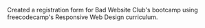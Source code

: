 Created a registration form for Bad Website Club's bootcamp using freecodecamp's Responsive Web Design curriculum.

